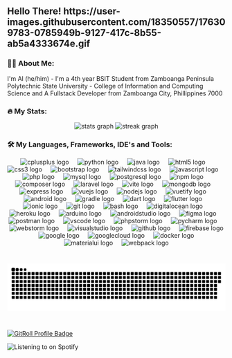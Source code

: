 <h2 align="left">Hello There! https://user-images.githubusercontent.com/18350557/176309783-0785949b-9127-417c-8b55-ab5a4333674e.gif</h2>

<h3 align="left"> 🧑‍💻 About Me: </h3>
<p align="left">I'm Al (he/him) - I'm a 4th year BSIT Student from Zamboanga Peninsula Polytechnic State University - College of Information and Computing Science and A Fullstack Developer from Zamboanga City, Phillippines 7000</p>



###
<h3 align="left">🔥 My Stats: </h3>
<div align="center">
  <img src="https://github-readme-stats.vercel.app/api?username=rubickking04&hide_title=false&hide_rank=false&show_icons=true&include_all_commits=true&count_private=true&disable_animations=false&theme=vue-dark&locale=en&hide_border=false" height="150" alt="stats graph"  />
  <img src="https://streak-stats.demolab.com?user=rubickking04&locale=en&mode=daily&theme=vue-dark&hide_border=false&border_radius=5" height="150" alt="streak graph"  />
</div>

###
<h3 align="left">🛠 My Languages, Frameworks, IDE's and Tools:</h3>
<div align="center">
  <img src="https://cdn.jsdelivr.net/gh/devicons/devicon/icons/cplusplus/cplusplus-original.svg" height="35" alt="cplusplus logo"  />
  <img width="12" />
  <img src="https://cdn.jsdelivr.net/gh/devicons/devicon/icons/python/python-original.svg" height="35" alt="python logo"  />
  <img width="12" />
  <img src="https://cdn.jsdelivr.net/gh/devicons/devicon/icons/java/java-original.svg" height="35" alt="java logo"  />
  <img width="12" />
  <img src="https://cdn.jsdelivr.net/gh/devicons/devicon/icons/html5/html5-original.svg" height="35" alt="html5 logo"  />
  <img width="12" />
  <img src="https://cdn.jsdelivr.net/gh/devicons/devicon/icons/css3/css3-original.svg" height="35" alt="css3 logo"  />
  <img width="12" />
  <img src="https://cdn.jsdelivr.net/gh/devicons/devicon/icons/bootstrap/bootstrap-original.svg" height="35" alt="bootstrap logo"  />
  <img width="12" />
  <img src="https://cdn.simpleicons.org/tailwindcss/06B6D4" height="35" alt="tailwindcss logo"  />
  <img width="12" />
  <img src="https://cdn.jsdelivr.net/gh/devicons/devicon/icons/javascript/javascript-original.svg" height="35" alt="javascript logo"  />
  <img width="12" />
  <img src="https://cdn.jsdelivr.net/gh/devicons/devicon/icons/php/php-original.svg" height="35" alt="php logo"  />
  <img width="12" />
  <img src="https://skillicons.dev/icons?i=mysql" height="35" alt="mysql logo"  />
  <img width="12" />
  <img src="https://skillicons.dev/icons?i=postgres" height="35" alt="postgresql logo"  />
  <img width="12" />
  <img src="https://cdn.jsdelivr.net/gh/devicons/devicon/icons/npm/npm-original-wordmark.svg" height="35" alt="npm logo"  />
  <img width="12" />
  <img src="https://cdn.jsdelivr.net/gh/devicons/devicon/icons/composer/composer-original.svg" height="35" alt="composer logo"  />
  <img width="12" />
  <img src="https://cdn.simpleicons.org/laravel/FF2D20" height="35" alt="laravel logo"  />
  <img width="12" />
  <img src="https://skillicons.dev/icons?i=vite" height="35" alt="vite logo"  />
  <img width="12" />
  <img src="https://cdn.jsdelivr.net/gh/devicons/devicon/icons/mongodb/mongodb-original.svg" height="35" alt="mongodb logo"  />
  <img width="12" />
  <img src="https://skillicons.dev/icons?i=express" height="35" alt="express logo"  />
  <img width="12" />
  <img src="https://cdn.jsdelivr.net/gh/devicons/devicon/icons/vuejs/vuejs-original.svg" height="35" alt="vuejs logo"  />
  <img width="12" />
  <img src="https://skillicons.dev/icons?i=nodejs" height="35" alt="nodejs logo"  />
  <img width="12" />
  <img src="https://cdn.jsdelivr.net/gh/devicons/devicon/icons/vuetify/vuetify-original.svg" height="35" alt="vuetify logo"  />
  <img width="12" />
  <img src="https://cdn.simpleicons.org/android/3DDC84" height="35" alt="android logo"  />
  <img width="12" />
  <img src="https://skillicons.dev/icons?i=gradle" height="35" alt="gradle logo"  />
  <img width="12" />
  <img src="https://cdn.jsdelivr.net/gh/devicons/devicon/icons/dart/dart-original.svg" height="35" alt="dart logo"  />
  <img width="12" />
  <img src="https://cdn.jsdelivr.net/gh/devicons/devicon/icons/flutter/flutter-original.svg" height="35" alt="flutter logo"  />
  <img width="12" />
  <img src="https://cdn.simpleicons.org/ionic/3880FF" height="35" alt="ionic logo"  />
  <img width="12" />
  <img src="https://cdn.jsdelivr.net/gh/devicons/devicon/icons/git/git-original.svg" height="35" alt="git logo"  />
  <img width="12" />
  <img src="https://skillicons.dev/icons?i=bash" height="35" alt="bash logo"  />
  <img width="12" />
  <img src="https://cdn.jsdelivr.net/gh/devicons/devicon/icons/digitalocean/digitalocean-original.svg" height="35" alt="digitalocean logo"  />
  <img width="12" />
  <img src="https://cdn.jsdelivr.net/gh/devicons/devicon/icons/heroku/heroku-original.svg" height="35" alt="heroku logo"  />
  <img width="12" />
  <img src="https://cdn.jsdelivr.net/gh/devicons/devicon/icons/arduino/arduino-original.svg" height="35" alt="arduino logo"  />
  <img width="12" />
  <img src="https://cdn.jsdelivr.net/gh/devicons/devicon/icons/androidstudio/androidstudio-original.svg" height="35" alt="androidstudio logo"  />
  <img width="12" />
  <img src="https://skillicons.dev/icons?i=figma" height="35" alt="figma logo"  />
  <img width="12" />
  <img src="https://skillicons.dev/icons?i=postman" height="35" alt="postman logo"  />
  <img width="12" />
  <img src="https://skillicons.dev/icons?i=vscode" height="35" alt="vscode logo"  />
  <img width="12" />
  <img src="https://cdn.jsdelivr.net/gh/devicons/devicon/icons/phpstorm/phpstorm-original.svg" height="35" alt="phpstorm logo"  />
  <img width="12" />
  <img src="https://cdn.jsdelivr.net/gh/devicons/devicon/icons/pycharm/pycharm-original.svg" height="35" alt="pycharm logo"  />
  <img width="12" />
  <img src="https://cdn.jsdelivr.net/gh/devicons/devicon/icons/webstorm/webstorm-original.svg" height="35" alt="webstorm logo"  />
  <img width="12" />
  <img src="https://skillicons.dev/icons?i=visualstudio" height="35" alt="visualstudio logo"  />
  <img width="12" />
  <img src="https://skillicons.dev/icons?i=github" height="35" alt="github logo"  />
  <img width="12" />
  <img src="https://cdn.jsdelivr.net/gh/devicons/devicon/icons/firebase/firebase-plain.svg" height="35" alt="firebase logo"  />
  <img width="12" />
  <img src="https://cdn.jsdelivr.net/gh/devicons/devicon/icons/google/google-original.svg" height="35" alt="google logo"  />
  <img width="12" />
  <img src="https://cdn.jsdelivr.net/gh/devicons/devicon/icons/googlecloud/googlecloud-original.svg" height="35" alt="googlecloud logo"  />
  <img width="12" />
  <img src="https://cdn.jsdelivr.net/gh/devicons/devicon/icons/docker/docker-original.svg" height="35" alt="docker logo"  />
  <img width="12" />
  <img src="https://cdn.jsdelivr.net/gh/devicons/devicon/icons/materialui/materialui-original.svg" height="35" alt="materialui logo"  />
  <img width="12" />
  <img src="https://cdn.jsdelivr.net/gh/devicons/devicon/icons/webpack/webpack-original.svg" height="35" alt="webpack logo"  />
</div>

###

<br clear="both">

<img src="https://raw.githubusercontent.com/rubickking04/rubickking04/output/snake.svg" alt="Snake animation" />

###
<br clear="both">
<a href="https://gitroll.io/profile/uz67D5mBvFTNSsCeZEqe1UY8Xgzm2" target="_blank" height="50"><img src="https://gitroll.io/api/badges/profiles/v1/uz67D5mBvFTNSsCeZEqe1UY8Xgzm2" alt="GitRoll Profile Badge"/></a>

  ![Listening to on Spotify](https://spotify-github-profile.vercel.app/api/view?uid=22vl3bkkrt5bsebefegy4kr3a&cover_image=true&theme=default&show_offline=false&background_color=121212&interchange=false)  

<!--<div align="center">
  <a href="https://www.linkedin.com/in/al-fhaigar-usman-108812193/" target="_blank">
    <img src="https://raw.githubusercontent.com/maurodesouza/profile-readme-generator/master/src/assets/icons/social/linkedin/default.svg" width="52" height="40" alt="linkedin logo"  />
  </a>
  <a href="https://twitter.com/rubickking04" target="_blank">
    <img src="https://raw.githubusercontent.com/maurodesouza/profile-readme-generator/master/src/assets/icons/social/twitter/default.svg" width="52" height="40" alt="twitter logo"  />
  </a>
  <a href="https://www.instagram.com/artsn.dev/" target="_blank">
    <img src="https://raw.githubusercontent.com/maurodesouza/profile-readme-generator/master/src/assets/icons/social/instagram/default.svg" width="52" height="40" alt="instagram logo"  />
  </a>
  <a href="https://www.facebook.com/artisandev04/" target="_blank">
    <img src="https://raw.githubusercontent.com/maurodesouza/profile-readme-generator/master/src/assets/icons/social/facebook/default.svg" width="52" height="40" alt="facebook logo"  />
  </a>
</div> -->
